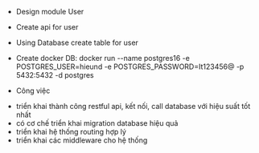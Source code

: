 * Design module User

- Create api for user
- Using Database create table for user


- Create docker DB: 
docker run --name postgres16 -e POSTGRES_USER=hieund -e POSTGRES_PASSWORD=It123456@ -p 5432:5432 -d postgres


- Công việc


* triển khai thành công restful api, kết nối, call database với hiệu suất tốt nhất
* có cơ chế triển khai migration database hiệu quả
* triển khai hệ thống routing hợp lý
* triển khai các middleware cho hệ thống